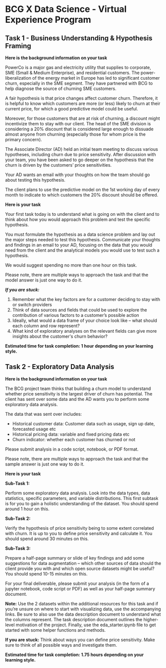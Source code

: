 # BCG X Data Science - Virtual Experience Program
## Task 1 - Business Understanding & Hypothesis Framing
**Here is the background information on your task**

PowerCo is a major gas and electricity utility that supplies to corporate, SME (Small & Medium Enterprise), and residential customers. The power-liberalization of the energy market in Europe has led to significant customer churn, especially in the SME segment. They have partnered with BCG to help diagnose the source of churning SME customers.

A fair hypothesis is that price changes affect customer churn. Therefore, it is helpful to know which customers are more (or less) likely to churn at their current price, for which a good predictive model could be useful.

Moreover, for those customers that are at risk of churning, a discount might incentivize them to stay with our client. The head of the SME division is considering a 20% discount that is considered large enough to dissuade almost anyone from churning (especially those for whom price is the primary concern).

The Associate Director (AD) held an initial team meeting to discuss various hypotheses, including churn due to price sensitivity. After discussion with your team, you have been asked to go deeper on the hypothesis that the churn is driven by the customers’ price sensitivities. 

Your AD wants an email with your thoughts on how the team should go about testing this hypothesis.

The client plans to use the predictive model on the 1st working day of every month to indicate to which customers the 20% discount should be offered.

**Here is your task**

Your first task today is to understand what is going on with the client and to think about how you would approach this problem and test the specific hypothesis.

You must formulate the hypothesis as a data science problem and lay out the major steps needed to test this hypothesis. Communicate your thoughts and findings in an email to your AD, focusing on the data that you would need from the client and the analytical models you would use to test such a hypothesis.

We would suggest spending no more than one hour on this task.

Please note, there are multiple ways to approach the task and that the model answer is just one way to do it.

***If you are stuck:***

1. Remember what the key factors are for a customer deciding to stay with or switch providers
2. Think of data sources and fields that could be used to explore the contribution of various factors to a customer’s possible action 
3. Ideally, what would a data frame of your choice look like – what should each column and row represent? 
4. What kind of exploratory analyses on the relevant fields can give more insights about the customer's churn behavior? 

**Estimated time for task completion: 1 hour depending on your learning style.**
 
 ## Task 2 - Exploratory Data Analysis

**Here is the background information on your task**

The BCG project team thinks that building a churn model to understand whether price sensitivity is the largest driver of churn has potential. The client has sent over some data and the AD wants you to perform some exploratory data analysis.

The data that was sent over includes:

- Historical customer data: Customer data such as usage, sign up date, forecasted usage etc
- Historical pricing data: variable and fixed pricing data etc
- Churn indicator: whether each customer has churned or not

Please submit analysis in a code script, notebook, or PDF format. 

Please note, there are multiple ways to approach the task and that the sample answer is just one way to do it.

**Here is your task**

**Sub-Task 1:**

Perform some exploratory data analysis. Look into the data types, data statistics, specific parameters, and variable distributions. This first subtask is for you to gain a holistic understanding of the dataset. You should spend around 1 hour on this.

**Sub-Task 2:**

Verify the hypothesis of price sensitivity being to some extent correlated with churn. It is up to you to define price sensitivity and calculate it. You should spend around 30 minutes on this.

**Sub-Task 3:**

Prepare a half-page summary or slide of key findings and add some suggestions for data augmentation – which other sources of data should the client provide you with and which open source datasets might be useful? You should spend 10-15 minutes on this.

For your final deliverable, please submit your analysis (in the form of a jupyter notebook, code script or PDF) as well as your half-page summary document.

**Note:** Use the 2 datasets within the additional resources for this task and if you’re unsure on where to start with visualizing data, use the accompanying links. Be sure to also use the data description document to understand what the columns represent. The task description document outlines the higher-level motivation of the project. Finally, use the eda_starter.ipynb file to get started with some helper functions and methods.

**If you are stuck:** Think about ways you can define price sensitivity. Make sure to think of all possible ways and investigate them.

**Estimated time for task completion: 1.75 hours depending on your learning style.**
